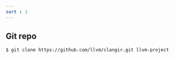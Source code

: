 ```yaml
---
sort : 1
---
```


## Git repo

```
$ git clone https://github.com/llvm/clangir.git llvm-project
```
